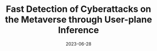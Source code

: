 ---
title: "Fast Detection of Cyberattacks on the Metaverse through User-plane Inference"
collection: publications
permalink: /publication/2023-metacom-security-switch-ml
date: 2023-06-28
venue: '2023 IEEE International Conference on Metaverse Computing, Networking and Applications (MetaCom)'
paperurl: 'https://dspace.networks.imdea.org/bitstream/handle/20.500.12761/1682/MetaCom_author_version.pdf?sequence=8&isAllowed=y'
link: 'https://ieeexplore.ieee.org/document/10271818'
# code: 'https://doi.org/10.7910/DVN/VUY8UI'
github: 'https://github.com/nds-group/MetaCom'
citation: 'Beyza Bütün, Aristide Tanyi-Jong Akem, Michele Gucciardo and Marco Fiore, "Fast Detection of Cyberattacks on the Metaverse through User-plane Inference," <i>2023 IEEE International Conference on Metaverse Computing, Networking and Applications (MetaCom)</i>, Kyoto, Japan, 2023, pp. 350-354, doi: 10.1109/MetaCom57706.2023.00067.'
---